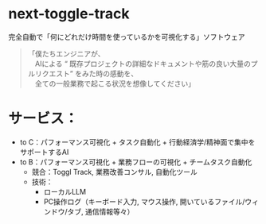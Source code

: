 # next-toggle-track

完全自動で「何にどれだけ時間を使っているかを可視化する」ソフトウェア

> 「僕たちエンジニアが、  
　AIによる “ 既存プロジェクトの詳細なドキュメントや筋の良い大量のプルリクエスト” をみた時の感動を、  
　全ての一般業務で起こる状況を想像してください」  

# サービス：
- to C：パフォーマンス可視化 + タスク自動化 + 行動経済学/精神面で集中をサポートするAI
- to B：パフォーマンス可視化 + 業務フローの可視化 + チームタスク自動化
  - 競合：Toggl Track, 業務改善コンサル, 自動化ツール
  - 技術：
    - ローカルLLM
    - PC操作ログ（キーボード入力, マウス操作, 開いているファイル/ウィンドウ/タブ, 通信情報等々）

